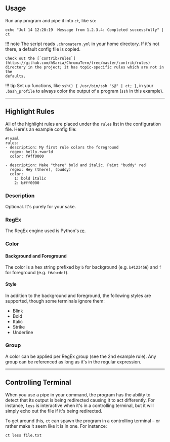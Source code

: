 ## Usage

Run any program and pipe it into `ct`, like so:

```shell
echo "Jul 14 12:28:19  Message from 1.2.3.4: Completed successfully" | ct
```

!!! note
    The script reads `.chromaterm.yml` in your home directory. If it's not there,
    a default config file is copied.

    Check out the [`contrib/rules`](https://github.com/hSaria/ChromaTerm/tree/master/contrib/rules)
    directory in the project; it has topic-specific rules which are not in the
    defaults.

!!! tip
    Set up functions, like `ssh() { /usr/bin/ssh "$@" | ct; }`, in your
    `.bash_profile` to always color the output of a program (`ssh` in this
    example).

---

## Highlight Rules

All of the highlight rules are placed under the `rules` list in the
configuration file. Here's an example config file:

```
#!yaml
rules:
- description: My first rule colors the foreground
  regex: hello.+world
  color: f#ff0000

- description: Make "there" bold and italic. Paint "buddy" red
  regex: Hey (there), (buddy)
  color:
    1: bold italic
    2: b#ff0000
```

### Description

Optional. It's purely for your sake.

### RegEx

The RegEx engine used is Python's [re](https://docs.python.org/3/library/re.html).

### Color

#### Background and Foreground

The color is a hex string prefixed by `b` for background (e.g. `b#123456`) and
`f` for foreground (e.g. `f#abcdef`).

#### Style

In addition to the background and foreground, the following styles are supported,
though some terminals ignore them:

 * Blink
 * Bold
 * Italic
 * Strike
 * Underline

### Group

A color can be applied per RegEx group (see the 2nd example rule). Any group can
be referenced as long as it's in the regular expression.

---

## Controlling Terminal

When you use a pipe in your command, the program has the ability to detect that
its output is being redirected causing it to act differently. For instance,
`less` is interactive when it's in a controlling terminal, but it will simply
echo out the file if it's being redirected.

To get around this, `ct` can spawn the program in a controlling terminal – or
rather make it seem like it is in one. For instance:

```shell
ct less file.txt
```
